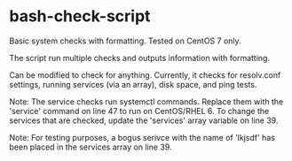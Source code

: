# bash-check-script
Basic system checks with formatting. Tested on CentOS 7 only.

The script run multiple checks and outputs information with formatting.

Can be modified to check for anything. Currently, it checks for resolv.conf settings, running services (via an array), disk space, and ping tests. 

Note: The service checks run systemctl commands. Replace them with the 'service' command on line 47 to run on CentOS/RHEL 6. To change the services that are checked, update the 'services' array variable on line 39. 

Note: For testing purposes, a bogus serivce with the name of 'lkjsdf' has been placed in the services array on line 39. 
